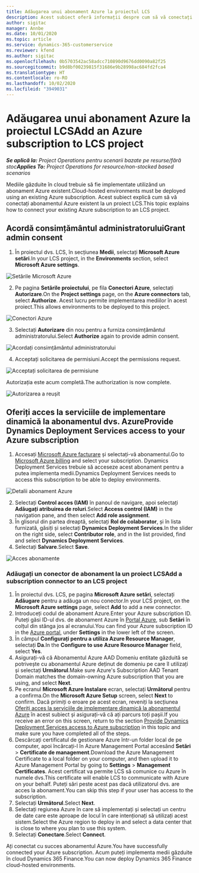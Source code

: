 ```yaml
---
title: Adăugarea unui abonament Azure la proiectul LCS
description: Acest subiect oferă informații despre cum să vă conectați abonamentul Azure la un proiect LCS.
author: sigitac
manager: Annbe
ms.date: 10/01/2020
ms.topic: article
ms.service: dynamics-365-customerservice
ms.reviewer: kfend
ms.author: sigitac
ms.openlocfilehash: 0b5703542ac58adcc710890d9676dd0090a82f25
ms.sourcegitcommit: b9d8bf00239815f31686e9b28998ac684fd2fca4
ms.translationtype: HT
ms.contentlocale: ro-RO
ms.lasthandoff: 10/02/2020
ms.locfileid: "3949031"
---
```

# <a name="add-an-azure-subscription-to-lcs-project"></a><span data-ttu-id="5135c-103">Adăugarea unui abonament Azure la proiectul LCS</span><span class="sxs-lookup"><span data-stu-id="5135c-103">Add an Azure subscription to LCS project</span></span>

<span data-ttu-id="5135c-104">_**Se aplică la:** Project Operations pentru scenarii bazate pe resurse/fără stoc_</span><span class="sxs-lookup"><span data-stu-id="5135c-104">_**Applies To:** Project Operations for resource/non-stocked based scenarios_</span></span>

<span data-ttu-id="5135c-105">Mediile găzduite în cloud trebuie să fie implementate utilizând un abonament Azure existent.</span><span class="sxs-lookup"><span data-stu-id="5135c-105">Cloud-hosted environments must be deployed using an existing Azure subscription.</span></span> <span data-ttu-id="5135c-106">Acest subiect explică cum să vă conectați abonamentul Azure existent la un proiect LCS.</span><span class="sxs-lookup"><span data-stu-id="5135c-106">This topic explains how to connect your existing Azure subscription to an LCS project.</span></span> 

## <a name="grant-admin-consent"></a><span data-ttu-id="5135c-107">Acordă consimțământul administratorului</span><span class="sxs-lookup"><span data-stu-id="5135c-107">Grant admin consent</span></span>

1. <span data-ttu-id="5135c-108">În proiectul dvs. LCS, în secțiunea **Medii**, selectați **Microsoft Azure setări**.</span><span class="sxs-lookup"><span data-stu-id="5135c-108">In your LCS project, in the **Environments** section, select **Microsoft Azure settings**.</span></span>

![Setările Microsoft Azure](./media/1MicrosoftAzureSettings.png)

2. <span data-ttu-id="5135c-110">Pe pagina **Setările proiectului**, pe fila **Conectori Azure**, selectați **Autorizare**.</span><span class="sxs-lookup"><span data-stu-id="5135c-110">On the **Project settings** page, on the **Azure connectors** tab, select **Authorize**.</span></span> <span data-ttu-id="5135c-111">Acest lucru permite implementarea mediilor în acest proiect.</span><span class="sxs-lookup"><span data-stu-id="5135c-111">This allows environments to be deployed to this project.</span></span>

![Conectori Azure](./media/2AzureConnectors.png)

3. <span data-ttu-id="5135c-113">Selectați **Autorizare** din nou pentru a furniza consimțământul administratorului.</span><span class="sxs-lookup"><span data-stu-id="5135c-113">Select **Authorize** again to provide admin consent.</span></span>

![Acordați consimțământul administratorului](./media/3GrantAdminConsent.png)

4. <span data-ttu-id="5135c-115">Acceptați solicitarea de permisiuni.</span><span class="sxs-lookup"><span data-stu-id="5135c-115">Accept the permissions request.</span></span>

![Acceptați solicitarea de permisiune](./media/4AcceptPermissionRequest.png)

<span data-ttu-id="5135c-117">Autorizația este acum completă.</span><span class="sxs-lookup"><span data-stu-id="5135c-117">The authorization is now complete.</span></span> 

![Autorizarea a reușit](./media/5AuthorizationComplete.png)

## <a name="provide-dynamics-deployment-services-access-to-your-azure-subscription"></a><a name="provide"></a><span data-ttu-id="5135c-119">Oferiți acces la serviciile de implementare dinamică la abonamentul dvs. Azure</span><span class="sxs-lookup"><span data-stu-id="5135c-119">Provide Dynamics Deployment Services access to your Azure subscription</span></span>

1. <span data-ttu-id="5135c-120">Accesați [Microsoft Azure facturare](https://portal.azure.com/#blade/Microsoft\_Azure\_Billing/SubscriptionsBlade) și selectați-vă abonamentul.</span><span class="sxs-lookup"><span data-stu-id="5135c-120">Go to [Microsoft Azure billing](https://portal.azure.com/#blade/Microsoft\_Azure\_Billing/SubscriptionsBlade) and select your subscription.</span></span> <span data-ttu-id="5135c-121">Dynamics Deployment Services trebuie să acceseze acest abonament pentru a putea implementa medii.</span><span class="sxs-lookup"><span data-stu-id="5135c-121">Dynamics Deployment Services needs to access this subscription to be able to deploy environments.</span></span>

![Detalii abonament Azure](./media/6AzureSubscription.png)

2. <span data-ttu-id="5135c-123">Selectați **Control acces (IAM)** în panoul de navigare, apoi selectați **Adăugați atribuirea de roluri**.</span><span class="sxs-lookup"><span data-stu-id="5135c-123">Select **Access control (IAM)** in the navigation pane, and then select **Add role assignment**.</span></span>
3. <span data-ttu-id="5135c-124">În glisorul din partea dreaptă, selectați **Rol de colaborator**, și în lista furnizată, găsiți și selectați **Dynamics Deployment Services**.</span><span class="sxs-lookup"><span data-stu-id="5135c-124">In the slider on the right side, select **Contributor role**, and in the list provided, find and select **Dynamics Deployment Services**.</span></span> 
4. <span data-ttu-id="5135c-125">Selectați **Salvare**.</span><span class="sxs-lookup"><span data-stu-id="5135c-125">Select **Save**.</span></span>

![Acces abonamente](./media/7SubscriptionAccess.png)

### <a name="add-a-subscription-connector-to-an-lcs-project"></a><span data-ttu-id="5135c-127">Adăugați un conector de abonament la un proiect LCS</span><span class="sxs-lookup"><span data-stu-id="5135c-127">Add a subscription connector to an LCS project</span></span>

1. <span data-ttu-id="5135c-128">În proiectul dvs. LCS, pe pagina **Microsoft Azure setări**, selectați **Adăugare** pentru a adăuga un nou conector.</span><span class="sxs-lookup"><span data-stu-id="5135c-128">In your LCS project, on the **Microsoft Azure settings** page, select **Add** to add a new connector.</span></span>
2. <span data-ttu-id="5135c-129">Introduceți codul de abonament Azure.</span><span class="sxs-lookup"><span data-stu-id="5135c-129">Enter your Azure subscription ID.</span></span> <span data-ttu-id="5135c-130">Puteți găsi ID-ul dvs. de abonament Azure în [Portal Azure](https://ms.portal.azure.com/), sub  **Setări**  în colțul din stânga jos al ecranului.</span><span class="sxs-lookup"><span data-stu-id="5135c-130">You can find your Azure subscription ID in the [Azure portal](https://ms.portal.azure.com/), under  **Settings**  in the lower left of the screen.</span></span>
3. <span data-ttu-id="5135c-131">În câmpul **Configurați pentru a utiliza Azure Resource Manager**, selectați **Da**.</span><span class="sxs-lookup"><span data-stu-id="5135c-131">In the **Configure to use Azure Resource Manager** field, select **Yes**.</span></span>
4. <span data-ttu-id="5135c-132">Asigurați-vă că Abonamentul Azure AAD Domeniu entitate găzduită se potrivește cu abonamentul Azure deținut de domeniu pe care îl utilizați și selectați **Următorul**.</span><span class="sxs-lookup"><span data-stu-id="5135c-132">Make sure Azure's Subscription AAD Tenant Domain matches the domain-owning Azure subscription that you are using, and select **Next**.</span></span>
5. <span data-ttu-id="5135c-133">Pe ecranul **Microsoft Azure Instalare** ecran, selectați **Următorul** pentru a confirma.</span><span class="sxs-lookup"><span data-stu-id="5135c-133">On the **Microsoft Azure Setup** screen, select **Next** to confirm.</span></span> <span data-ttu-id="5135c-134">Dacă primiți o eroare pe acest ecran, reveniți la secțiunea [Oferiți acces la serviciile de implementare dinamică la abonamentul Azure](#provide) în acest subiect și asigurați-vă că ați parcurs toți pașii.</span><span class="sxs-lookup"><span data-stu-id="5135c-134">If you receive an error on this screen, return to the section [Provide Dynamics Deployment Services access to Azure subscription](#provide) in this topic and make sure you have completed all of the steps.</span></span>
6. <span data-ttu-id="5135c-135">Descărcați certificatul de gestionare Azure într-un folder local de pe computer, apoi încărcați-l în Azure Management Portal accesând **Setări** > **Certificate de management**.</span><span class="sxs-lookup"><span data-stu-id="5135c-135">Download the Azure Management Certificate to a local folder on your computer, and then upload it to Azure Management Portal by going to **Settings** > **Management Certificates**.</span></span> <span data-ttu-id="5135c-136">Acest certificat va permite LCS să comunice cu Azure în numele dvs.</span><span class="sxs-lookup"><span data-stu-id="5135c-136">This certificate will enable LCS to communicate with Azure on your behalf.</span></span> <span data-ttu-id="5135c-137">Puteți sări peste acest pas dacă utilizatorul dvs. are acces la abonament.</span><span class="sxs-lookup"><span data-stu-id="5135c-137">You can skip this step if your user has access to the subscription.</span></span>
7. <span data-ttu-id="5135c-138">Selectați  **Următorul**.</span><span class="sxs-lookup"><span data-stu-id="5135c-138">Select  **Next**.</span></span>
8. <span data-ttu-id="5135c-139">Selectați regiunea Azure în care să implementați și selectați un centru de date care este aproape de locul în care intenționați să utilizați acest sistem.</span><span class="sxs-lookup"><span data-stu-id="5135c-139">Select the Azure region to deploy in and select a data center that is close to where you plan to use this system.</span></span>
9.  <span data-ttu-id="5135c-140">Selectați  **Conectare**.</span><span class="sxs-lookup"><span data-stu-id="5135c-140">Select  **Connect**.</span></span>

<span data-ttu-id="5135c-141">Ați conectat cu succes abonamentul Azure.</span><span class="sxs-lookup"><span data-stu-id="5135c-141">You have successfully connected your Azure subscription.</span></span> <span data-ttu-id="5135c-142">Acum puteți implementa medii găzduite în cloud Dynamics 365 Finance.</span><span class="sxs-lookup"><span data-stu-id="5135c-142">You can now deploy Dynamics 365 Finance cloud-hosted environments.</span></span>


